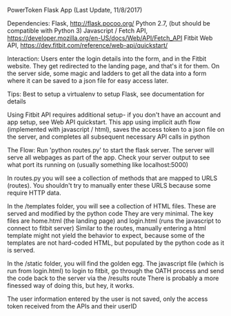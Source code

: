 PowerToken Flask App (Last Update, 11/8/2017)

Dependencies:
Flask, http://flask.pocoo.org/
Python 2.7, (but should be compatible with Python 3)
Javascript / Fetch API, https://developer.mozilla.org/en-US/docs/Web/API/Fetch_API
Fitbit Web API, https://dev.fitbit.com/reference/web-api/quickstart/

Interaction:
Users enter the login details into the form, and in the Fitbit website. They get redirected to the landing page, and that's it for them.
On the server side, some magic and ladders to get all the data into a form where it can be saved to a json file for easy access later.


Tips:
Best to setup a virtualenv to setup Flask, see documentation for details

Using Fitbit API requires additional setup- if you don't have an account 
and app setup, see Web API quickstart. This app using implicit auth flow (implemented with javascript / html), saves the access token to a json file on the server, and completes all subsequent necessary API calls in python


The Flow: 
Run 'python routes.py' to start the flask server. The server will serve all webpages as part of the app. Check your server output to see what port its running on
(usually something like localhost:5000)

In routes.py you will see a collection of methods that are mapped to URLS (routes). 
You shouldn't try to manually enter these URLS because some require HTTP data. 

In the /templates folder, you will see a collection of HTML files. These are served and modified by the python code
They are very minimal. The key files are home.html (the landing page) and login.html (runs the javascript to connect to fitbit server)
Similar to the routes, manually entering a html template might not yield the behavior to expect, because some of the templates are not hard-coded HTML, but populated by the python code as it is served.

In the /static folder, you will find the golden egg. The javascript file (which is run from login.html) to login to fitbit, go through the OATH process and send the code back to the server via the /results route
There is probably a more finessed way of doing this, but hey, it works.

The user information entered by the user is not saved, only the access token received from the APIs and their userID



